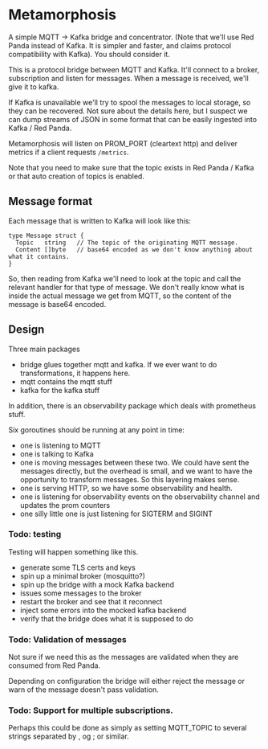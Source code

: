 # Metamorphosis

A simple MQTT -> Kafka bridge and concentrator.
(Note that we'll use Red Panda instead of Kafka. It is simpler and faster, and claims protocol compatibility 
with Kafka). You should consider it.

This is a protocol bridge between MQTT and Kafka. It'll connect to a broker, subscription and listen
for messages. When a message is received, we'll give it to kafka.

If Kafka is unavailable we'll try to spool the messages to local storage, so they can be recovered. 
Not sure about the details here, but I suspect we can dump streams of JSON in some format that 
can be easily ingested into Kafka / Red Panda.

Metamorphosis will listen on PROM_PORT (cleartext http) and deliver metrics if a client 
requests `/metrics`.

Note that you need to make sure that the topic exists in Red Panda / Kafka or that auto creation
of topics is enabled.

## Message format

Each message that is written to Kafka will look like this:
```
type Message struct {
  Topic   string   // The topic of the originating MQTT message.
  Content []byte   // base64 encoded as we don't know anything about what it contains.
}
```
So, then reading from Kafka we'll need to look at the topic and call the relevant handler for that
type of message. We don't really know what is inside the actual message we get from MQTT, so the 
content of the message is base64 encoded.

## Design

Three main packages
 * bridge glues together mqtt and kafka. If we ever want to do transformations, it happens here.
 * mqtt contains the mqtt stuff
 * kafka for the kafka stuff

In addition, there is an observability package which deals with prometheus stuff.

Six goroutines should be running at any point in time:
 * one is listening to MQTT
 * one is talking to Kafka
 * one is moving messages between these two. We could have sent the messages directly, but the overhead is
   small, and we want to have the opportunity to transform messages. So this layering makes sense.
 * one is serving HTTP, so we have some observability and health.
 * one is listening for observability events on the observability channel and updates the prom counters
 * one silly little one is just listening for SIGTERM and SIGINT

### Todo: testing

Testing will happen something like this. 
 - generate some TLS certs and keys 
 - spin up a minimal broker (mosquitto?)
 - spin up the bridge with a mock Kafka backend
 - issues some messages to the broker
 - restart the broker and see that it reconnect
 - inject some errors into the mocked kafka backend
 - verify that the bridge does what it is supposed to do


### Todo: Validation of messages

Not sure if we need this as the messages are validated when they are consumed from Red Panda.

Depending on configuration the bridge will either
reject the message or warn of the message doesn't pass validation.

### Todo: Support for multiple subscriptions.

Perhaps this could be done as simply as setting MQTT_TOPIC to several strings separated 
by , og ; or similar.


